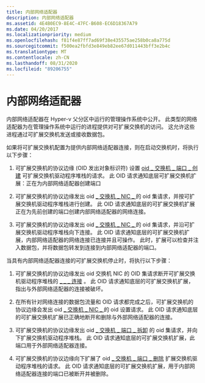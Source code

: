 ```yaml
---
title: 内部网络适配器
description: 内部网络适配器
ms.assetid: 4E4B0EC9-8E4C-47FC-B608-EC6D18367A79
ms.date: 04/20/2017
ms.localizationpriority: medium
ms.openlocfilehash: f81f4e87ff7ad69f38e435575ae258b0ca8a775d
ms.sourcegitcommit: f500ea2fbfd3e849eb82ee67d011443bff3e2b4c
ms.translationtype: MT
ms.contentlocale: zh-CN
ms.lasthandoff: 08/31/2020
ms.locfileid: "89206755"
---
```

# <a name="internal-network-adapters"></a>内部网络适配器


内部网络适配器在 Hyper-v 父分区中运行的管理操作系统中公开。 此类型的网络适配器为在管理操作系统中运行的进程提供对可扩展交换机的访问。 这允许这些进程通过可扩展交换机发送或接收数据包。

如果将可扩展交换机配置为提供内部网络适配器连接，则在启动交换机时，将执行以下步骤：

1.  可扩展交换机的协议边缘 (OID 发出对象标识符) 设置 [oid \_ 交换机 \_ 端口 \_ 创建](./oid-switch-port-create.md) 可扩展交换机驱动程序堆栈的请求。 此 OID 请求通知底层可扩展交换机扩展：正在为内部网络适配器创建端口

2.  可扩展交换机的协议边缘发出 oid [ \_ 交换机 \_ NIC \_ ](./oid-switch-port-create.md) 的 oid 集请求，并按可扩展交换机驱动程序堆栈进行创建。 此 OID 请求通知底层的可扩展交换机扩展正在为先前创建的端口创建内部网络适配器的网络连接。

3.  可扩展交换机的协议边缘发出 oid [ \_ 交换机 \_ NIC \_ ](./oid-switch-port-create.md) 的 oid 集请求，并沿可扩展交换机驱动程序堆栈向下连接。 此 OID 请求通知底层的可扩展交换机扩展，内部网络适配器的网络连接已连接并且可操作。 此时，扩展可以检查并注入数据包，并将数据包转发到连接到内部网络适配器的端口。

当具有内部网络适配器连接的可扩展交换机停止时，将执行以下步骤：

1.  可扩展交换机的协议边缘发出 oid 交换机 NIC 的 OID 集请求断开可扩展交换机驱动程序堆栈的 [ \_ \_ \_ 连接](./oid-switch-nic-disconnect.md) 。 此 OID 请求通知底层的可扩展交换机扩展，指出与外部网络适配器的连接被破坏。

2.  在所有针对网络连接的数据包流量和 OID 请求都完成之后，可扩展交换机的协议边缘会发出 oid [ \_ 交换机 \_ NIC \_ ](./oid-switch-port-create.md) 的 oid 设置请求。 此 OID 请求通知底层的可扩展交换机扩展已正确地断开和删除与外部网络适配器的连接。

3.  可扩展交换机的协议边缘发出 oid [ \_ 交换机 \_ 端口 \_ 拆卸](./oid-switch-port-teardown.md) 的 oid 集请求，并向下扩展交换机驱动程序堆栈。 此 OID 请求通知底层的可扩展交换机扩展，此端口用于外部网络适配器连接。

4.  可扩展交换机的协议边缘向下扩展了 oid [ \_ 交换机 \_ 端口 \_ 删除](./oid-switch-port-delete.md) 扩展交换机驱动程序堆栈的请求。 此 OID 请求通知底层的可扩展交换机扩展，用于内部网络适配器连接的端口已被断开并被删除。

 


